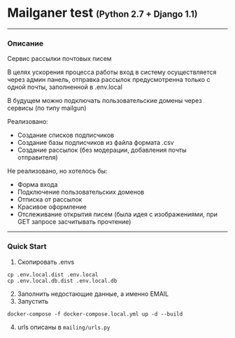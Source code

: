 # Mailganer test <small><small>(Python 2.7 + Django 1.1)</small></small>

---
### Описание

Сервис рассылки почтовых писем

В целях ускорения процесса работы вход в систему осуществляется через админ панель, отправка рассылок предусмотренна только с одной почты, заполненной в .env.local 

В будущем можно подключать пользовательские домены через сервисы (по типу mailgun)


Реализовано:
- Создание списков подписчиков
- Создание базы подписчиков из файла формата .csv
- Создание рассылок (без модерации, добавления почты отправителя)

Не реализовано, но хотелось бы:
- Форма входа
- Подключение пользовательских доменов
- Отписка от рассылок
- Красивое оформление
- Отслеживание открытия писем (была идея с изображениями, при GET запросе засчитывать прочтение)
---

### Quick Start

1. Скопировать .envs
```
cp .env.local.dist .env.local
cp .env.local.db.dist .env.local.db
```
2. Заполнить недостающие данные, а именно EMAIL
3. Запустить  
```
docker-compose -f docker-compose.local.yml up -d --build
```
4. urls описаны в ```mailing/urls.py```


